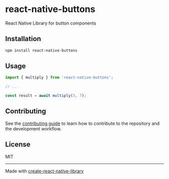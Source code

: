 # react-native-buttons

React Native Library for button components

## Installation

```sh
npm install react-native-buttons
```

## Usage

```js
import { multiply } from 'react-native-buttons';

// ...

const result = await multiply(3, 7);
```

## Contributing

See the [contributing guide](CONTRIBUTING.md) to learn how to contribute to the repository and the development workflow.

## License

MIT

---

Made with [create-react-native-library](https://github.com/callstack/react-native-builder-bob)
